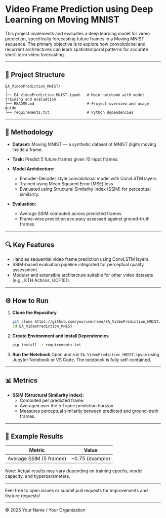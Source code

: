 
# Video Frame Prediction using Deep Learning on Moving MNIST

This project implements and evaluates a deep learning model for video prediction, specifically forecasting future frames in a Moving MNIST sequence. The primary objective is to explore how convolutional and recurrent architectures can learn spatiotemporal patterns for accurate short-term video forecasting.

---

## 📁 Project Structure

```
EA_VideoPrediction_MNIST/
│
├── EA_VideoPrediction_MNIST.ipynb   # Main notebook with model training and evaluation
├── README.md                        # Project overview and usage guide
└── requirements.txt                 # Python dependencies
```

---

## 🧠 Methodology

- **Dataset:** Moving MNIST — a synthetic dataset of MNIST digits moving inside a frame.

- **Task:** Predict 5 future frames given 10 input frames.

- **Model Architecture:**
  - Encoder-Decoder style convolutional model with ConvLSTM layers.
  - Trained using Mean Squared Error (MSE) loss.
  - Evaluated using Structural Similarity Index (SSIM) for perceptual similarity.

- **Evaluation:**
  - Average SSIM computed across predicted frames.
  - Frame-wise prediction accuracy assessed against ground-truth frames.

---

## 🔍 Key Features

- Handles sequential video frame prediction using ConvLSTM layers.
- SSIM-based evaluation pipeline integrated for perceptual quality assessment.
- Modular and extensible architecture suitable for other video datasets (e.g., KTH Actions, UCF101).

---

## ⚙️ How to Run

1. **Clone the Repository**
   ```bash
   git clone https://github.com/yourusername/EA_VideoPrediction_MNIST.git
   cd EA_VideoPrediction_MNIST
   ```

2. **Create Environment and Install Dependencies**
   ```bash
   pip install -r requirements.txt
   ```

3. **Run the Notebook**
   Open and run `EA_VideoPrediction_MNIST.ipynb` using Jupyter Notebook or VS Code. The notebook is fully self-contained.

---

## 📊 Metrics

- **SSIM (Structural Similarity Index):**
  - Computed per predicted frame.
  - Averaged over the 5-frame prediction horizon.
  - Measures perceptual similarity between predicted and ground-truth frames.

---

## 📌 Example Results

| Metric              | Value            |
|---------------------|------------------|
| Average SSIM (5 frames) | ~0.75 (example) |

*Note:* Actual results may vary depending on training epochs, model capacity, and hyperparameters.

---

Feel free to open issues or submit pull requests for improvements and feature requests!

---

© 2025 Your Name / Your Organization
